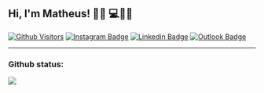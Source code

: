 ## Hi, I'm Matheus! 👋🏻 💻🔭🌌
[![Github Visitors](https://visitor-badge.glitch.me/badge?page_id=math09)](https://github.com/Math09)
[![Instagram Badge](https://img.shields.io/badge/-Instagram-%23833AB4?style=flat-square&logo=Instagram&logoColor=white&link=https://instagram.com/math.srego/)](https://instagram.com/math.srego/)
[![Linkedin Badge](https://img.shields.io/badge/-LinkedIn-%230e76a8?style=flat-square&logo=Linkedin&logoColor=white&link=https://www.linkedin.com/in/matheus-silva-rego/)](https://www.linkedin.com/in/matheus-silva-rego/)
[![Outlook Badge](https://img.shields.io/badge/-Outlook-%230072C6?style=flat-square&logo=Microsoft-Outlook&logoColor=white&link=mailto:matheus.srego@outlook.com)](mailto:matheus.srego@outlook.com)

---

### Github status:
<a align="center" href="https://github.com/anuraghazra/github-readme-stats">
    <img src="https://github-readme-stats.vercel.app/api?username=math09&show_icons=true&theme=dark" />
</a>

<!--
    **Math09/math09** is a ✨ _special_ ✨ repository because its `README.md` (this file) appears on your GitHub profile.
     -- Used Links --
     - https://shields.io/ 
     - https://visitor-badge.glitch.me/
     - https://github.com/anuraghazra/github-readme-stats
     - https://www.rapidtables.com/web/html/mailto.html
     
     -- Hexadecimal Colors --
     - LinkedIn HEX..: #0e76a8
     - Outlook HEX...: #0072C6
     - Instagram HEX.: #833AB4
-->
